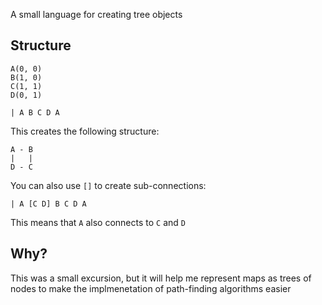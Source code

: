 A small language for creating tree objects

## Structure

```
A(0, 0)
B(1, 0)
C(1, 1)
D(0, 1)

| A B C D A
```

This creates the following structure:

```
A - B
|   |
D - C
```

You can also use `[]` to create sub-connections:

```
| A [C D] B C D A
```

This means that `A` also connects to `C` and `D`

## Why?

This was a small excursion, but it will help me represent maps as trees of nodes to make the implmenetation of path-finding algorithms easier